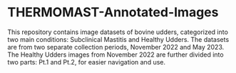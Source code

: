 # THERMOMAST-Annotated-Images
This repository contains image datasets of bovine udders, categorized into two main conditions: Subclinical Mastitis and Healthy Udders. The datasets are from two separate collection periods, November 2022 and May 2023. The Healthy Udders images from November 2022 are further divided into two parts: Pt.1 and Pt.2, for easier navigation and use.
